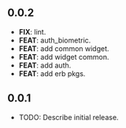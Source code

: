 ## 0.0.2

 - **FIX**: lint.
 - **FEAT**: auth_biometric.
 - **FEAT**: add common widget.
 - **FEAT**: add widget common.
 - **FEAT**: add auth.
 - **FEAT**: add erb pkgs.

## 0.0.1

* TODO: Describe initial release.
